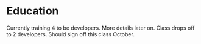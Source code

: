 # Education

Currently training 4 to be developers. More details later on. Class drops off to
2 developers. Should sign off this class October.
